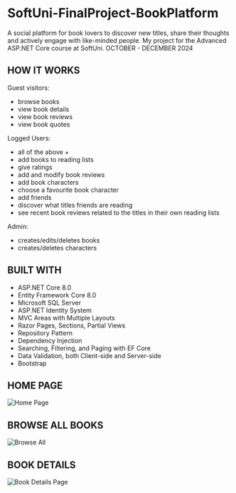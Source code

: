 # SoftUni-FinalProject-BookPlatform
A social platform for book lovers to discover new titles, share their thoughts and actively engage with like-minded people. 
My project for the Advanced ASP.NET Core course at SoftUni. OCTOBER - DECEMBER 2024

## HOW IT WORKS
Guest visitors:
- browse books
- view book details
- view book reviews
- view book quotes

Logged Users:
- all of the above +
- add books to reading lists
- give ratings
- add and modify book reviews
- add book characters
- choose a favourite book character
- add friends
- discover what titles friends are reading
- see recent book reviews related to the titles in their own reading lists

Admin:
- creates/edits/deletes books
- creates/deletes characters

## BUILT WITH
- ASP.NET Core 8.0
- Entity Framework Core 8.0
- Microsoft SQL Server
- ASP.NET Identity System
- MVC Areas with Multiple Layouts
- Razor Pages, Sections, Partial Views
- Repository Pattern
- Dependency Injection
- Searching, Filtering, and Paging with EF Core
- Data Validation, both Client-side and Server-side
- Bootstrap

## HOME PAGE
![Home Page](https://github.com/user-attachments/assets/91782938-aa26-490d-9807-ecfdc46fab78)

## BROWSE ALL BOOKS
![Browse All](https://github.com/user-attachments/assets/a729cf44-4f1a-403a-bdea-effc89b12c96)

## BOOK DETAILS
![Book Details Page](https://github.com/user-attachments/assets/d115985d-19d5-4772-8740-4b0b6b1d0aab)

